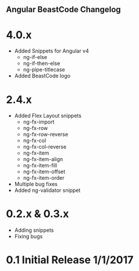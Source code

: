## Angular BeastCode Changelog

# 4.0.x

* Added Snippets for Angular v4
    * ng-if-else	
    * ng-if-then-else
    * ng-pipe-titlecase
* Added BeastCode logo

# 2.4.x 

* Added Flex Layout snippets
    * ng-fx-import
    * ng-fx-row
    * ng-fx-row-reverse
    * ng-fx-col	
    * ng-fx-col-reverse	
    * ng-fx-item	
    * ng-fx-item-align	
    * ng-fx-item-fill	
    * ng-fx-item-offset	
    * ng-fx-item-order
* Multiple bug fixes
* Added ng-validator snippet

# 0.2.x & 0.3.x

* Adding snippets
* Fixing bugs

# 0.1 Initial Release 1/1/2017
